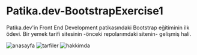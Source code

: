# Patika.dev-BootstrapExercise1
Patika.dev'in Front End Development patikasındaki Bootstrap eğitiminin ilk ödevi. Bir yemek tarifi sitesinin -önceki repolarımdaki sitenin- gelişmiş hali.

![anasayfa](https://i.ibb.co/wgfgyh2/anasayfa.png)
![tarfiler](https://i.ibb.co/HV0hZGW/tarifler.png)
![hakkimda](https://i.ibb.co/K7hN0Yq/hakkimda.png)

